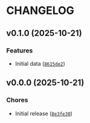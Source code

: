 # CHANGELOG


## v0.1.0 (2025-10-21)

### Features

- Initial data
  ([`8615de2`](https://github.com/fido-id/largest-remainder-py/commit/8615de26cf3bc6de8b71a583f699e6ccae41e494))


## v0.0.0 (2025-10-21)

### Chores

- Initial release
  ([`8e3fe30`](https://github.com/fido-id/largest-remainder-py/commit/8e3fe30fc71a7cca8dd967261ab5e32970d7a2cd))
